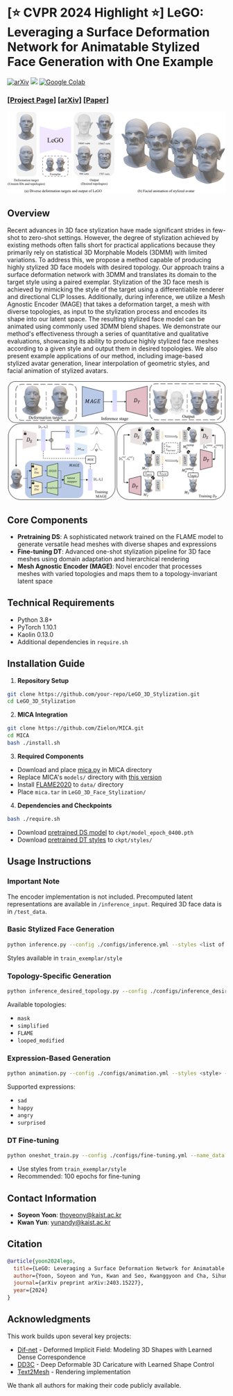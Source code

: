 # [⭐️ CVPR 2024 Highlight ⭐️] LeGO: Leveraging a Surface Deformation Network for Animatable Stylized Face Generation with One Example
[![arXiv](https://img.shields.io/badge/arXiv-2201.12345-brightgreen?style=flat&logo=arXiv)](https://arxiv.org/abs/2403.15227)
[![](https://img.shields.io/badge/project-page-red.svg)](https://kwanyun.github.io/lego/)
[![Google Colab](https://img.shields.io/badge/Google_Colab-Open-ff69b4?style=flat&logo=googlecolab)](https://colab.research.google.com/drive/17PWpoy-UruGDTPum_MYZ-sa6dhGlXXQM?usp=sharing)



### [[Project Page]](<https://kwanyun.github.io/lego/>) [[arXiv]](<https://arxiv.org/abs/2403.15227>) [[Paper]](paper/LeGO_CVPR2024.pdf) 

![Teaser Image](readme_images/teaser.png)

## Overview
Recent advances in 3D face stylization have made significant strides in few-shot to zero-shot settings. However, the degree of stylization achieved by existing methods often falls short for practical applications because they primarily rely on statistical 3D Morphable Models (3DMM) with limited variations. To address this, we propose a method capable of producing highly stylized 3D face models with desired topology. Our approach trains a surface deformation network with 3DMM and translates its domain to the target style using a paired exemplar. Stylization of the 3D face mesh is achieved by mimicking the style of the target using a differentiable renderer and directional CLIP losses. Additionally, during inference, we utilize a Mesh Agnostic Encoder (MAGE) that takes a deformation target, a mesh with diverse topologies, as input to the stylization process and encodes its shape into our latent space. The resulting stylized face model can be animated using commonly used 3DMM blend shapes. We demonstrate our method's effectiveness through a series of quantitative and qualitative evaluations, showcasing its ability to produce highly stylized face meshes according to a given style and output them in desired topologies. We also present example applications of our method, including image-based stylized avatar generation, linear interpolation of geometric styles, and facial animation of stylized avatars.


![Teaser Image](readme_images/method.png)
## Core Components

- **Pretraining DS**: A sophisticated network trained on the FLAME model to generate versatile head meshes with diverse shapes and expressions
- **Fine-tuning DT**: Advanced one-shot stylization pipeline for 3D face meshes using domain adaptation and hierarchical rendering
- **Mesh Agnostic Encoder (MAGE)**: Novel encoder that processes meshes with varied topologies and maps them to a topology-invariant latent space

## Technical Requirements

- Python 3.8+
- PyTorch 1.10.1
- Kaolin 0.13.0
- Additional dependencies in `require.sh`

## Installation Guide

1. **Repository Setup**
```bash
git clone https://github.com/your-repo/LeGO_3D_Stylization.git
cd LeGO_3D_Stylization
```

2. **MICA Integration**
```bash
git clone https://github.com/Zielon/MICA.git
cd MICA
bash ./install.sh
```

3. **Required Components**
- Download and place [mica.py](https://drive.google.com/file/d/1p0HTYdYCJTuonMiOMK2BB7m1wA-7qoq7/view?usp=drive_link) in MICA directory
- Replace MICA's `models/` directory with [this version](https://drive.google.com/drive/folders/1pkEPgCqMm6jW1OaR_Op_3PdVCaA8_xbH?usp=sharing)
- Install [FLAME2020](https://flame.is.tue.mpg.de/) to `data/` directory
- Place `mica.tar` in `LeGO_3D_Face_Stylization/`

4. **Dependencies and Checkpoints**
```bash
bash ./require.sh
```
- Download [pretrained DS model](https://drive.google.com/drive/folders/1II18BGnK65hY54ATc26LaSAOlReejqHk?usp=sharing) to `ckpt/model_epoch_0400.pth`
- Download [pretrained DT styles](https://drive.google.com/drive/folders/1II18BGnK65hY54ATc26LaSAOlReejqHk?usp=sharing) to `ckpt/styles/`

## Usage Instructions

### Important Note
The encoder implementation is not included. Precomputed latent representations are available in `/inference_input`. Required 3D face data is in `/test_data`.

### Basic Stylized Face Generation
```bash
python inference.py --config ./configs/inference.yml --styles <list of styles>
```
Styles available in `train_exemplar/style`

### Topology-Specific Generation
```bash
python inference_desired_topology.py --config ./configs/inference_desired_topology.yml --styles <list of styles> --topology <desired topology>
```
Available topologies:
- `mask`
- `simplified`
- `FLAME`
- `looped_modified`

### Expression-Based Generation
```bash
python animation.py --config ./configs/animation.yml --styles <style> --expression <expression>
```
Supported expressions:
- `sad`
- `happy`
- `angry`
- `surprised`

### DT Fine-tuning
```bash
python oneshot_train.py --config ./configs/fine-tuning.yml --name_data <style>
```
- Use styles from `train_exemplar/style`
- Recommended: 100 epochs for fine-tuning

## Contact Information

- **Soyeon Yoon**: [thoyeony@kaist.ac.kr](mailto:thoyeony@kaist.ac.kr)
- **Kwan Yun**: [yunandy@kaist.ac.kr](mailto:yunandy@kaist.ac.kr)

## Citation
```bibtex
@article{yoon2024lego,
  title={LeGO: Leveraging a Surface Deformation Network for Animatable Stylized Face Generation with One Example},
  author={Yoon, Soyeon and Yun, Kwan and Seo, Kwanggyoon and Cha, Sihun and Yoo, Jung Eun and Noh, Junyong},
  journal={arXiv preprint arXiv:2403.15227},
  year={2024}
}
```

## Acknowledgments

This work builds upon several key projects:
- [Dif-net](https://github.com/microsoft/DIF-Net) - Deformed Implicit Field: Modeling 3D Shapes with Learned Dense Correspondence
- [DD3C](https://github.com/ycjungSubhuman/DeepDeformable3DCaricatures/tree/main) - Deep Deformable 3D Caricature with Learned Shape Control
- [Text2Mesh](https://github.com/threedle/text2mesh) - Rendering implementation

We thank all authors for making their code publicly available.
